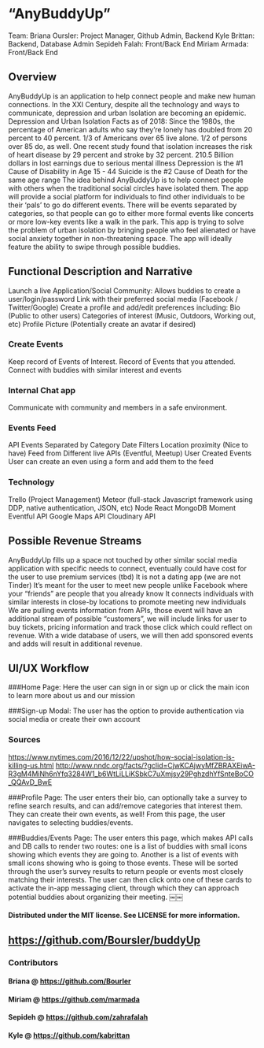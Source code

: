 # “AnyBuddyUp”

Team:
Briana Oursler: Project Manager, Github Admin, Backend
Kyle Brittan: Backend, Database Admin
Sepideh Falah: Front/Back End
Miriam Armada: Front/Back End

## Overview

AnyBuddyUp is an application to help connect people and make new human connections. In the XXI Century, despite all the technology and ways to communicate, depression and urban Isolation are becoming an epidemic.
Depression and Urban Isolation Facts as of 2018:
Since the 1980s, the percentage of American adults who say they’re lonely has doubled from 20 percent to 40 percent.
1/3 of Americans over 65 live alone.
1/2 of persons over 85 do, as well.
One recent study found that isolation increases the risk of heart disease by 29 percent and stroke by 32 percent.
210.5 Billion dollars in lost earnings due to serious mental illness
Depression is the #1 Cause of Disability in Age 15 - 44
Suicide is the #2 Cause of Death for the same age range
The idea behind AnyBuddyUp is to help connect people with others when the traditional social circles have isolated them.
The app will provide a social platform for individuals to find other individuals to be their ‘pals’ to go do different events. There will be events separated by categories, so that people can go to either more formal events like concerts or more low-key events like a walk in the park. This app is trying to solve the problem of urban isolation by bringing people who feel alienated or have social anxiety together in non-threatening space. The app will ideally feature the ability to swipe through possible buddies.

## Functional Description and Narrative

Launch a live Application/Social Community:
Allows buddies to create a user/login/password
Link with their preferred social media (Facebook / Twitter/Google)
Create a profile and add/edit preferences including:
Bio (Public to other users)
Categories of interest (Music, Outdoors, Working out, etc)
Profile Picture (Potentially create an avatar if desired)

### Create Events
Keep record of Events of Interest.
Record of Events that you attended.
Connect with buddies with similar interest and events
### Internal Chat app
Communicate with community and members in a safe environment.

### Events Feed
API Events
Separated by Category
Date Filters
Location proximity (Nice to have)
Feed from Different live APIs (Eventful, Meetup)
User Created Events
User can create an even using a form and add them to the feed

### Technology
Trello (Project Management)
Meteor (full-stack Javascript framework using DDP, native authentication, JSON, etc)
Node
React
MongoDB
Moment
Eventful API
Google Maps API
Cloudinary API

## Possible Revenue Streams

AnyBuddyUp fills up a space not touched by other similar social media application with specific needs to connect, eventually could have cost for the user to use premium services (tbd)
It is not a dating app (we are not Tinder)
It’s meant for the user to meet new people unlike Facebook where your “friends” are people that you already know
It connects individuals with similar interests in close-by locations to promote meeting new individuals
We are pulling events information from APIs, those event will have an additional stream of possible “customers”, we will include links for user to buy tickets, pricing information and track those click which could reflect on revenue.
With a wide database of users, we will then add sponsored events and adds will result in additional revenue.

## UI/UX Workflow
###Home Page:
Here the user can sign in or sign up or click the main icon to learn more about us and our mission

###Sign-up Modal:
The user has the option to provide authentication via social media or create their own account


### Sources
https://www.nytimes.com/2016/12/22/upshot/how-social-isolation-is-killing-us.html
http://www.nndc.org/facts/?gclid=CjwKCAjwyMfZBRAXEiwA-R3gM4MiNh6nYfq3284W1_b6WtLiLLiKSbkC7uXmjsy29PghzdhYfSnteBoCO_QQAvD_BwE

###Profile Page:
The user enters their bio, can optionally take a survey to refine search results, and can add/remove categories that interest them. They can create their own events, as well! From this page, the user navigates to selecting buddies/events.

###Buddies/Events Page:
The user enters this page, which makes API calls and DB calls to render two routes: one is a list of buddies with small icons showing which events they are going to. Another is a list of events with small icons showing who is going to those events. These will be sorted through the user’s survey results to return people or events most closely matching their interests. The user can then click onto one of these cards to activate the in-app messaging client, through which they can approach potential buddies about organizing their meeting.
￼￼
#### Distributed under the MIT license. See LICENSE for more information.

## https://github.com/Boursler/buddyUp

### Contributors
#### Briana @ https://github.com/Bourler
#### Miriam @ https://github.com/marmada
#### Sepideh @ https://github.com/zahrafalah
#### Kyle @ https://github.com/kabrittan
